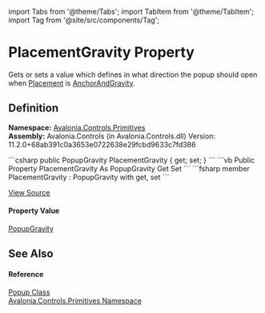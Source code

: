 import Tabs from '@theme/Tabs'; 
import TabItem from '@theme/TabItem'; 
import Tag from '@site/src/components/Tag'; 

# PlacementGravity Property


Gets or sets a value which defines in what direction the popup should open when <a href="P_Avalonia_Controls_Primitives_Popup_Placement">Placement</a> is <a href="T_Avalonia_Controls_PlacementMode">AnchorAndGravity</a>.



## Definition
**Namespace:** <a href="N_Avalonia_Controls_Primitives">Avalonia.Controls.Primitives</a>  
**Assembly:** Avalonia.Controls (in Avalonia.Controls.dll) Version: 11.2.0+68ab391c0a3653e0722638e29fcbd9633c7fd386

<Tabs groupId="api-code-preview">
<TabItem value="csharp" label="C#">
```csharp
public PopupGravity PlacementGravity { get; set; }
```
</TabItem>
<TabItem value="vb" label="VB">
```vb
Public Property PlacementGravity As PopupGravity
	Get
	Set
```
</TabItem>
<TabItem value="fsharp" label="F#">
```fsharp
member PlacementGravity : PopupGravity with get, set
```
</TabItem>
</Tabs>



<a href="https://github.com/AvaloniaUI/Avalonia/tree/master/srcAvalonia.Controls/Primitives/Popup.cs#L263" title="View the source code">View Source</a>



#### Property Value
<a href="T_Avalonia_Controls_Primitives_PopupPositioning_PopupGravity">PopupGravity</a>

## See Also


#### Reference
<a href="T_Avalonia_Controls_Primitives_Popup">Popup Class</a>  
<a href="N_Avalonia_Controls_Primitives">Avalonia.Controls.Primitives Namespace</a>  
